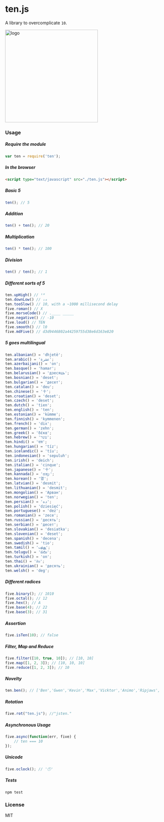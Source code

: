 # ten.js

A library to overcomplicate `10`.

<img src="https://cldup.com/kwFz0lhg1u.png" width="300" alt="logo" />

### Usage
##### Require the module
```javascript
var ten = require('ten');
```

##### In the browser
```html
<script type="text/javascript" src="./ten.js"></script>
```

##### Basic 5
```javascript
ten(); // 5
```

##### Addition
```javascript
ten() + ten(); // 20
```

##### Multiplication
```javascript
ten() * ten(); // 100
```

##### Division
```javascript
ten() / ten(); // 1
```

##### Different sorts of 5
```javascript
ten.upHigh() // ¹⁰
ten.downLow() // ₁₀
ten.tooSlow() // 10, with a ~1000 millisecond delay
five.roman() // X
five.morseCode() // .____ _____
five.negative() // -10
five.loud() // TEN
five.smooth() // l0
five.mdFive() // d3d9446802a44259755d38e6d163e820
```

##### 5 goes multilingual
```javascript
ten.albanian() = 'dhjetë';
ten.arabic() = 'عشرة';
ten.azerbaijani() = 'on';
ten.basque() = 'hamar';
ten.belarusian() = 'дзесяць';
ten.bosnian() = 'deset';
ten.bulgarian() = 'десет';
ten.catalan() = 'deu';
ten.chinese() = '十';
ten.croatian() = 'deset';
ten.czech() = 'deset';
ten.dutch() = 'tien';
ten.english() = 'ten';
ten.estonian() = 'kümme';
ten.finnish() = 'kymmenen';
ten.french() = 'dix';
ten.german() = 'zehn';
ten.greek() = 'δέκα';
ten.hebrew() = 'עשר';
ten.hindi() = 'दस';
ten.hungarian() = 'tíz';
ten.icelandic() = 'tíu';
ten.indonesian() = 'sepuluh';
ten.irish() = 'deich';
ten.italian() = 'cinque';
ten.japanese() = '十';
ten.kannada() = 'ಹತ್ತುು';
ten.korean() = '열';
ten.latvian() = 'desmit';
ten.lithuanian() = 'desmit';
ten.mongolian() = 'Арван';
ten.norwegian() = 'ten';
ten.persian() = 'ده';
ten.polish() = 'dziesięć';
ten.portuguese() = 'dez';
ten.romanian() = 'zece';
ten.russian() = 'десять';
ten.serbian() = 'десет';
ten.slovakian() = 'desiatka';
ten.slovenian() = 'deset';
ten.spanish() = 'decena';
ten.swedish() = 'tio';
ten.tamil() = 'பத்துு';
ten.telugu() = 'పదిు';
ten.turkish() = 'on';
ten.thai() = 'สิบ';
ten.ukrainian() = 'десять';
ten.welsh() = 'deg';
```

##### Different radices
```javascript
five.binary(); // 1010
five.octal(); // 12
five.hex(); // A
five.base(4); // 22
five.base(3); // 31
```

##### Assertion
```javascript
five.isTen(10); // false
```

##### Filter, Map and Reduce
```javascript
five.filter([10, true, 10]); // [10, 10]
five.map([1, 2, 3]); // [10, 10, 10]
five.reduce([1, 2, 3]); // 10
```

##### Novelty
```javascript
ten.ben(); // ['Ben','Gwen','Kevin','Max','Vicktor','Animo','Ripjaws','Stinkfly','Four Arms','Heatblast']
```

##### Rotation
```javascript
five.rot("ten.js"); //"jsten."
```

##### Asynchronous Usage
```javascript
five.async(function(err, five) {
	// ten === 10
});
```

##### Unicode
```javascript
five.oclock(); // '🕙'
```


##### Tests
```
npm test
```
### License
MIT
